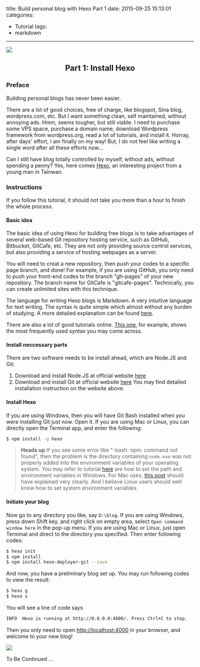 title: Build personal blog with Hexo Part 1
date: 2015-09-25 15:13:01
categories: 
- Tutorial
tags: 
- markdown
---
![](/img/2015/09/blog-hexo.png)

## <p align="center">Part 1: Install Hexo</p>
### Preface
Building personal blogs has never been easier.

There are a lot of good choices, free of charge, like blogspot, Sina blog, wordpress.com, etc. But I want something clean, self maintained, without annoying ads. Hmm, seems tougher, but still viable. I need to purchase some VPS space, purchase a domain name, download Wordpress framework from wordpress.org, read a lot of tutorials, and install it. Horray, after days' effort, I am finally on my way! But, I do not feel like writing a single word after all these efforts now...

Can I still have blog totally controlled by myself, without ads, without spending a penny? Yes, here comes [Hexo](https://hexo.io/), an interesting project from a young man in Tainwan.

### Instructions
If you follow this tutorial, it should not take you more than a hour to finish the whole process.

#### Basic idea
The basic idea of using Hexo for building free blogs is to take advantages of several web-based Git repository hosting service, such as GitHub, Bitbucket, GitCafe, etc. They are not only providing source control services, but also providing a service of hosting webpages as a server.

You will need to creat a new repository, then push your codes to a specific page branch, and done! For example, if you are using GitHub, you only need to push your front-end codes to the branch "gh-pages" of your new repository. The branch name for GitCafe is "gitcafe-pages". Technically, you can create unlimited sites with this technique.

The language for writing Hexo blogs is Markdown. A very intuitive language for text writing. The syntax is quite simple which almost without any burden of studying. A more detailed explanation can be found [here](https://en.wikipedia.org/wiki/Markdown).

There are also a lot of good tutorials online. [This one](http://www.jianshu.com/p/q81RER), for example, shows the most frequently used syntax you may come across.

#### Install neccessary parts
There are two software needs to be install ahead, which are Node.JS and Git:
1. Download and install Node.JS at official website [here](https://nodejs.org/en/)
2. Download and install Git at official website [here](https://git-scm.com/downloads)
You may find detailed installation instruction on the website above.

#### Install Hexo
If you are using Windows, then you will have Git Bash installed when you were installing Git just now. Open it.
If you are using Mac or Linux, you can directly open the Terminal app, and enter the following:
```bash
$ npm install -g hexo
```

> <b>Heads up</b>
> If you see some error like "-bash: npm: command not found", then the problem is the directory containing <code>node.exe</code> was not properly added into the environment variables of your operating system. You may refer to tutorial [here](http://www.computerhope.com/issues/ch000549.htm) are how to set the path and environment variables in Windows. For Mac uses, [this post](http://osxdaily.com/2015/07/28/set-enviornment-variables-mac-os-x/) should have explained very clearly. And I believe Linux users should well know how to set system environment variables.

#### Initiate your blog

Now go to any directory you like, say <code>D:\blog</code>. If you are using Windows, press down Shift key, and right click on empty area, select <code>Open command window here</code> in the pop-up menu. If you are using Mac or Linux, just open Terminal and direct to the directory you specified. Then enter following codes:
```bash
$ hexo init
$ npm install
$ npm install hexo-deployer-git --save
```

And now, you have a preliminary blog set up. You may run following codes to view the result:
```bash
$ hexo g
$ hexo s
```

You will see a line of code says 
```bash
INFO  Hexo is running at http://0.0.0.0:4000/. Press Ctrl+C to stop.
```
Then you only need to open [http://localhost:4000](http://localhost:4000) in your browser, and welcome to your new blog!

![](/img/2015/09/blog-theme-landscape.jpg)

To Be Continued ...
